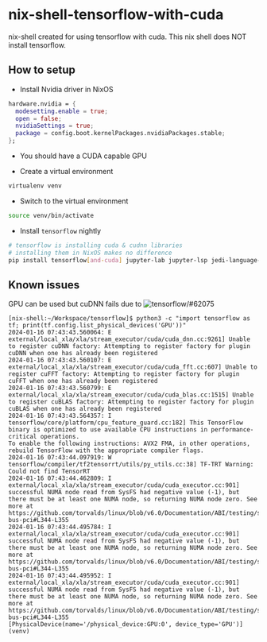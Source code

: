 # nix-shell-tensorflow-with-cuda

nix-shell created for using tensorflow with cuda. This nix shell does NOT install
tensorflow.

## How to setup

- Install Nvidia driver in NixOS

```nix
hardware.nvidia = {
  modesetting.enable = true;
  open = false;
  nvidiaSettings = true;
  package = config.boot.kernelPackages.nvidiaPackages.stable;
};
```

- You should have a CUDA capable GPU

- Create a virtual environment

```bash
virtualenv venv
```

- Switch to the virtual environment

```bash
source venv/bin/activate
```

- Install `tensorflow` nightly

```bash
# tensorflow is installing cuda & cudnn libraries
# installing them in NixOS makes no difference
pip install tensorflow[and-cuda] jupyter-lab jupyter-lsp jedi-language-server
```

## Known issues

GPU can be used but cuDNN fails due to ![tensorflow/#62075](https://github.com/tensorflow/tensorflow/issues/62075)

```text
[nix-shell:~/Workspace/tensorflow]$ python3 -c "import tensorflow as tf; print(tf.config.list_physical_devices('GPU'))"
2024-01-16 07:43:43.560064: E external/local_xla/xla/stream_executor/cuda/cuda_dnn.cc:9261] Unable to register cuDNN factory: Attempting to register factory for plugin cuDNN when one has already been registered
2024-01-16 07:43:43.560107: E external/local_xla/xla/stream_executor/cuda/cuda_fft.cc:607] Unable to register cuFFT factory: Attempting to register factory for plugin cuFFT when one has already been registered
2024-01-16 07:43:43.560799: E external/local_xla/xla/stream_executor/cuda/cuda_blas.cc:1515] Unable to register cuBLAS factory: Attempting to register factory for plugin cuBLAS when one has already been registered
2024-01-16 07:43:43.564357: I tensorflow/core/platform/cpu_feature_guard.cc:182] This TensorFlow binary is optimized to use available CPU instructions in performance-critical operations.
To enable the following instructions: AVX2 FMA, in other operations, rebuild TensorFlow with the appropriate compiler flags.
2024-01-16 07:43:44.097919: W tensorflow/compiler/tf2tensorrt/utils/py_utils.cc:38] TF-TRT Warning: Could not find TensorRT
2024-01-16 07:43:44.462809: I external/local_xla/xla/stream_executor/cuda/cuda_executor.cc:901] successful NUMA node read from SysFS had negative value (-1), but there must be at least one NUMA node, so returning NUMA node zero. See more at https://github.com/torvalds/linux/blob/v6.0/Documentation/ABI/testing/sysfs-bus-pci#L344-L355
2024-01-16 07:43:44.495784: I external/local_xla/xla/stream_executor/cuda/cuda_executor.cc:901] successful NUMA node read from SysFS had negative value (-1), but there must be at least one NUMA node, so returning NUMA node zero. See more at https://github.com/torvalds/linux/blob/v6.0/Documentation/ABI/testing/sysfs-bus-pci#L344-L355
2024-01-16 07:43:44.495952: I external/local_xla/xla/stream_executor/cuda/cuda_executor.cc:901] successful NUMA node read from SysFS had negative value (-1), but there must be at least one NUMA node, so returning NUMA node zero. See more at https://github.com/torvalds/linux/blob/v6.0/Documentation/ABI/testing/sysfs-bus-pci#L344-L355
[PhysicalDevice(name='/physical_device:GPU:0', device_type='GPU')]
(venv)
```
